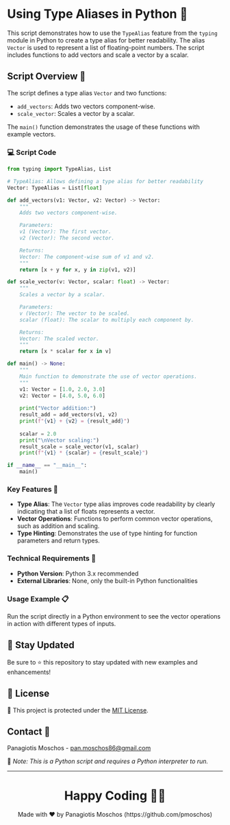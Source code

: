 # Using Type Aliases in Python 🐍

This script demonstrates how to use the `TypeAlias` feature from the `typing` module in Python to create a type alias for better readability. The alias `Vector` is used to represent a list of floating-point numbers. The script includes functions to add vectors and scale a vector by a scalar.

## Script Overview 📘

The script defines a type alias `Vector` and two functions:
- `add_vectors`: Adds two vectors component-wise.
- `scale_vector`: Scales a vector by a scalar.

The `main()` function demonstrates the usage of these functions with example vectors.

### :computer: Script Code

```python
from typing import TypeAlias, List

# TypeAlias: Allows defining a type alias for better readability
Vector: TypeAlias = List[float]

def add_vectors(v1: Vector, v2: Vector) -> Vector:
    """
    Adds two vectors component-wise.

    Parameters:
    v1 (Vector): The first vector.
    v2 (Vector): The second vector.

    Returns:
    Vector: The component-wise sum of v1 and v2.
    """
    return [x + y for x, y in zip(v1, v2)]

def scale_vector(v: Vector, scalar: float) -> Vector:
    """
    Scales a vector by a scalar.

    Parameters:
    v (Vector): The vector to be scaled.
    scalar (float): The scalar to multiply each component by.

    Returns:
    Vector: The scaled vector.
    """
    return [x * scalar for x in v]

def main() -> None:
    """
    Main function to demonstrate the use of vector operations.
    """
    v1: Vector = [1.0, 2.0, 3.0]
    v2: Vector = [4.0, 5.0, 6.0]
    
    print("Vector addition:")
    result_add = add_vectors(v1, v2)
    print(f"{v1} + {v2} = {result_add}")
    
    scalar = 2.0
    print("\nVector scaling:")
    result_scale = scale_vector(v1, scalar)
    print(f"{v1} * {scalar} = {result_scale}")

if __name__ == "__main__":
    main()
```

### Key Features 🌟
- **Type Alias**: The `Vector` type alias improves code readability by clearly indicating that a list of floats represents a vector.
- **Vector Operations**: Functions to perform common vector operations, such as addition and scaling.
- **Type Hinting**: Demonstrates the use of type hinting for function parameters and return types.

### Technical Requirements 🔧
- **Python Version**: Python 3.x recommended
- **External Libraries**: None, only the built-in Python functionalities

### Usage Example 📋
Run the script directly in a Python environment to see the vector operations in action with different types of inputs.

## 📢 Stay Updated

Be sure to ⭐ this repository to stay updated with new examples and enhancements!

## 📄 License
🔐 This project is protected under the [MIT License](https://mit-license.org/).


## Contact 📧
Panagiotis Moschos - pan.moschos86@gmail.com

🔗 *Note: This is a Python script and requires a Python interpreter to run.*

---
<h1 align=center>Happy Coding 👨‍💻 </h1>

<p align="center">
  Made with ❤️ by Panagiotis Moschos (https://github.com/pmoschos)
</p>